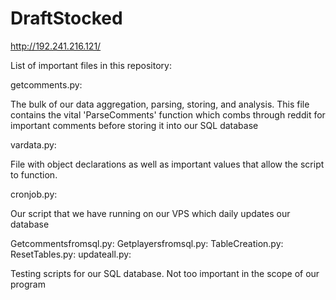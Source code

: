# DraftStocked

http://192.241.216.121/

List of important files in this repository:

getcomments.py:

The bulk of our data aggregation, parsing, storing, and analysis. This file contains the vital 'ParseComments' function which combs through reddit for important comments before storing it into our SQL database

vardata.py:

File with object declarations as well as important values that allow the script to function.

cronjob.py:

Our script that we have running on our VPS which daily updates our database

Getcommentsfromsql.py:
Getplayersfromsql.py:
TableCreation.py:
ResetTables.py:
updateall.py:

Testing scripts for our SQL database. Not too important in the scope of our program
